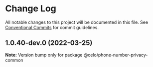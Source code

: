 # Change Log

All notable changes to this project will be documented in this file.
See [Conventional Commits](https://conventionalcommits.org) for commit guidelines.

## 1.0.40-dev.0 (2022-03-25)

**Note:** Version bump only for package @celo/phone-number-privacy-common
